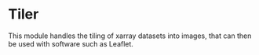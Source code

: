 # Tiler

This module handles the tiling of xarray datasets into images, that can then be used with software such as Leaflet.